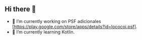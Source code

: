## Hi there 👋

- 🔭 I’m currently working on PSF adicionales [https://play.google.com/store/apps/details?id=lococoi.psf].
- 🌱 I’m currently learning Kotlin.
